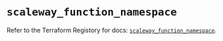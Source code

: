 # `scaleway_function_namespace`

Refer to the Terraform Registory for docs: [`scaleway_function_namespace`](https://registry.terraform.io/providers/scaleway/scaleway/2.28.0/docs/resources/function_namespace).
